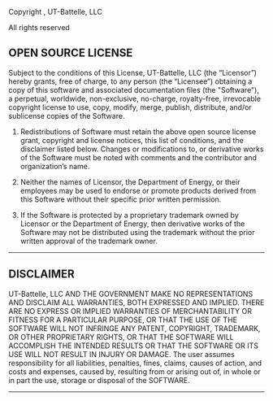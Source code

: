Copyright , UT-Battelle, LLC

All rights reserved

## OPEN SOURCE LICENSE

Subject to the conditions of this License, UT-Battelle, LLC (the “Licensor”) hereby grants, free of charge, to any person (the “Licensee”) obtaining a copy of this software and associated documentation files (the "Software"), a perpetual, worldwide, non-exclusive, no-charge, royalty-free, irrevocable copyright license to use, copy, modify, merge, publish, distribute, and/or sublicense copies of the Software.

1. Redistributions of Software must retain the above open source license grant, copyright and license notices, this list of conditions, and the disclaimer listed below.  Changes or modifications to, or derivative works of the Software must be noted with comments and the contributor and organization’s name.

2. Neither the names of Licensor, the Department of Energy, or their employees may be used to endorse or promote products derived from this Software without their specific prior written permission.

3. If the Software is protected by a proprietary trademark owned by Licensor or the Department of Energy, then derivative works of the Software may not be distributed using the trademark without the prior written approval of the trademark owner.


---

## DISCLAIMER

UT-Battelle, LLC AND THE GOVERNMENT MAKE NO REPRESENTATIONS AND DISCLAIM ALL WARRANTIES, BOTH EXPRESSED AND IMPLIED.  THERE ARE NO EXPRESS OR IMPLIED WARRANTIES OF MERCHANTABILITY OR FITNESS FOR A PARTICULAR PURPOSE, OR THAT THE USE OF THE SOFTWARE WILL NOT INFRINGE ANY PATENT, COPYRIGHT, TRADEMARK, OR OTHER PROPRIETARY RIGHTS, OR THAT THE SOFTWARE WILL ACCOMPLISH THE INTENDED RESULTS OR THAT THE SOFTWARE OR ITS USE WILL NOT RESULT IN INJURY OR DAMAGE.  The user assumes responsibility for all liabilities, penalties, fines, claims, causes of action, and costs and expenses, caused by, resulting from or arising out of, in whole or in part the use, storage or disposal of the SOFTWARE.

---
